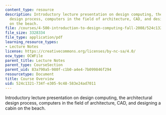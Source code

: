 ```yaml
---
content_type: resource
description: Introductory lecture presentation on design computing, the architectural
  design process, computers in the field of architecture, CAD, and designing a cabin
  on the beach.
file: /courses/4-500-introduction-to-design-computing-fall-2008/524c1321734fe3059c48583e24ad7011_lec1a.pdf
file_size: 3328334
file_type: application/pdf
learning_resource_types:
- Lecture Notes
license: https://creativecommons.org/licenses/by-nc-sa/4.0/
ocw_type: OCWFile
parent_title: Lecture Notes
parent_type: CourseSection
parent_uid: 83a790a5-980f-c1b0-a4e4-7b099846f294
resourcetype: Document
title: Course Overview
uid: 524c1321-734f-e305-9c48-583e24ad7011
---
```

Introductory lecture presentation on design computing, the architectural design process, computers in the field of architecture, CAD, and designing a cabin on the beach.